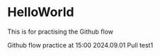 # HelloWorld
This is for practising the Github flow

Github flow practice at 15:00 2024.09.01
Pull test1
